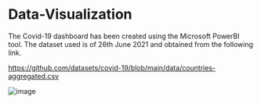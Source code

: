 # Data-Visualization
The Covid-19 dashboard has been created using the Microsoft PowerBI tool. The dataset used is of 26th June 2021 and obtained from the following link.

https://github.com/datasets/covid-19/blob/main/data/countries-aggregated.csv 


![image](https://user-images.githubusercontent.com/62088707/124461671-8af08a80-ddae-11eb-9efd-fd4ba3d5e665.png)
